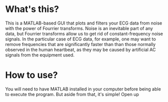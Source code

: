 # What's this?

This is a MATLAB-based GUI that plots and filters your ECG data from noise with the power of Fourrier transforms. 
Noise is an inevitable part of any data, but Fourrier transforms allow us to get rid of constant-frequency noise signals. In the particular case of ECG data, for example, one may want to remove frequencies that are significantly faster than than those normally observed in the human heartbeat, as they may be caused by artificial AC signals from the equipment used.

# How to use?

You will need to have MATLAB installed in your computer before being able to execute the program. But aside from that, it's simple! Open up 

